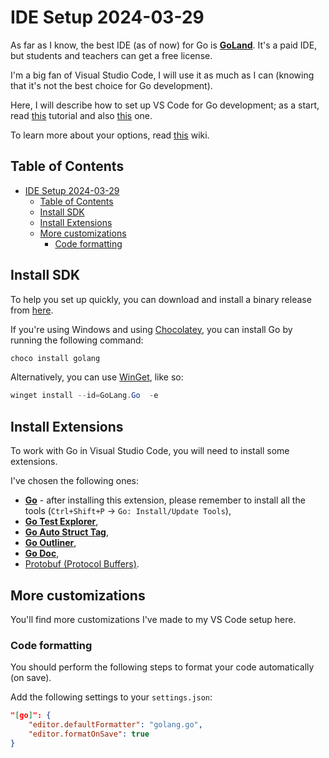 # IDE Setup 2024-03-29

As far as I know, the best IDE (as of now) for Go is **[GoLand](https://www.jetbrains.com/go/)**. It's a paid IDE, but students and teachers can get a free license.

I'm a big fan of Visual Studio Code, I will use it as much as I can (knowing that it's not the best choice for Go development).

Here, I will describe how to set up VS Code for Go development; as a start, read [this](https://code.visualstudio.com/docs/languages/go) tutorial and also [this](https://levene.me/boost-your-golang-development-with-these-top-vscode-extensions) one.

To learn more about your options, read [this](https://go.dev/wiki/IDEsAndTextEditorPlugins) wiki.

## Table of Contents

- [IDE Setup 2024-03-29](#ide-setup-2024-03-29)
  - [Table of Contents](#table-of-contents)
  - [Install SDK](#install-sdk)
  - [Install Extensions](#install-extensions)
  - [More customizations](#more-customizations)
    - [Code formatting](#code-formatting)

## Install SDK

To help you set up quickly, you can download and install a binary release from [here](https://go.dev/dl/).

If you're using Windows and using [Chocolatey](https://chocolatey.org/), you can install Go by running the following command:

```powershell
choco install golang
```

Alternatively, you can use [WinGet](https://learn.microsoft.com/en-us/windows/package-manager/winget/), like so:

```powershell
winget install --id=GoLang.Go  -e
```

## Install Extensions

To work with Go in Visual Studio Code, you will need to install some extensions.

I've chosen the following ones:

- **[Go](https://marketplace.visualstudio.com/items?itemName=golang.go)** - after installing this extension, please remember to install all the tools (`Ctrl+Shift+P` -> `Go: Install/Update Tools`),
- **[Go Test Explorer](https://marketplace.visualstudio.com/items?itemName=premparihar.gotestexplorer)**,
- **[Go Auto Struct Tag](https://marketplace.visualstudio.com/items?itemName=vivaldy22.go-auto-struct-tag)**,
- **[Go Outliner](https://marketplace.visualstudio.com/items?itemName=766b.go-outliner)**,
- **[Go Doc](https://marketplace.visualstudio.com/items?itemName=msyrus.go-doc)**,
- [Protobuf (Protocol Buffers)](https://marketplace.visualstudio.com/items?itemName=pbkit.vscode-pbkit).

## More customizations

You'll find more customizations I've made to my VS Code setup here.

### Code formatting

You should perform the following steps to format your code automatically (on save).

Add the following settings to your `settings.json`:

```json
"[go]": {
    "editor.defaultFormatter": "golang.go",
    "editor.formatOnSave": true
}
```
